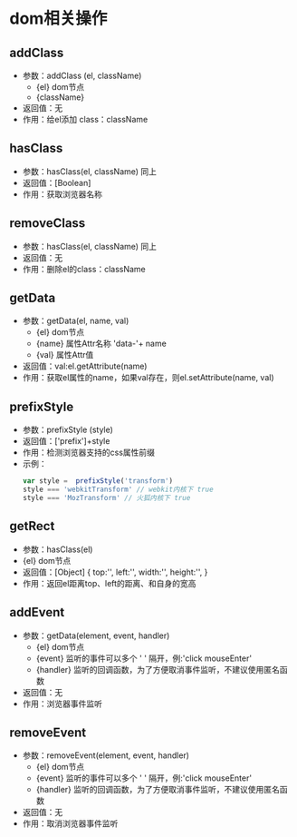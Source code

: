 # dom相关操作

## addClass
  - 参数：addClass (el, className)
    - {el} dom节点
    - {className}
  - 返回值：无
  - 作用：给el添加 class：className

## hasClass
  - 参数：hasClass(el, className) 同上
  - 返回值：[Boolean]
  - 作用：获取浏览器名称

## removeClass
  - 参数：hasClass(el, className) 同上
  - 返回值：无
  - 作用：删除el的class：className

## getData
  - 参数：getData(el, name, val)
    - {el} dom节点
    - {name} 属性Attr名称 'data-'+ name
    - {val} 属性Attr值
  - 返回值：val:el.getAttribute(name)
  - 作用：获取el属性的name，如果val存在，则el.setAttribute(name, val)

## prefixStyle
  - 参数：prefixStyle (style)
  - 返回值：['prefix']+style
  - 作用：检测浏览器支持的css属性前缀
  - 示例：
     ```javascript
    var style =  prefixStyle('transform')
    style === 'webkitTransform' // webkit内核下 true
    style === 'MozTransform' // 火狐内核下 true
     ```

## getRect
  - 参数：hasClass(el)
  - {el} dom节点
  - 返回值：[Object]
   {
   top:'',
   left:'',
   width:'',
   height:'',
   }
  - 作用：返回el距离top、left的距离、和自身的宽高

## addEvent
  - 参数：getData(element, event, handler)
    - {el} dom节点
    - {event} 监听的事件可以多个 ' ' 隔开，例:'click mouseEnter'
    - {handler} 监听的回调函数，为了方便取消事件监听，不建议使用匿名函数
  - 返回值：无
  - 作用：浏览器事件监听

## removeEvent
  - 参数：removeEvent(element, event, handler)
    - {el} dom节点
    - {event} 监听的事件可以多个 ' ' 隔开，例:'click mouseEnter'
    - {handler} 监听的回调函数，为了方便取消事件监听，不建议使用匿名函数
  - 返回值：无
  - 作用：取消浏览器事件监听
